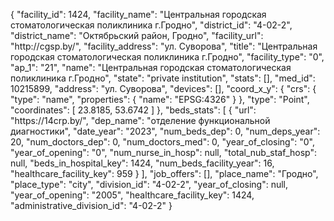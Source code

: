 {
    "facility_id": 1424,
    "facility_name": "Центральная городская стоматологическая поликлиника г.Гродно",
    "district_id": "4-02-2",
    "district_name": "Октябрьский район, Гродно",
    "facility_url": "http:\/\/cgsp.by\/",
    "facility_address": "ул. Суворова",
    "title": "Центральная городская стоматологическая поликлиника г.Гродно",
    "facility_type": "0",
    "ap_1": "21",
    "name": "Центральная городская стоматологическая поликлиника г.Гродно",
    "state": "private institution",
    "stats": [],
    "med_id": 10215899,
    "address": "ул. Суворова",
    "devices": [],
    "coord_x_y": {
        "crs": {
            "type": "name",
            "properties": {
                "name": "EPSG:4326"
            }
        },
        "type": "Point",
        "coordinates": [
            23.8185,
            53.6742
        ]
    },
    "beds_stats": [
        {
            "url": "https:\/\/14crp.by\/",
            "dep_name": "отделение функциональной диагностики",
            "date_year": "2023",
            "num_beds_dep": 0,
            "num_deps_year": 20,
            "num_doctors_dep": 0,
            "num_doctors_med": 0,
            "year_of_closing": "0",
            "year_of_opening": "0",
            "num_nurse_in_hosp": null,
            "total_nub_staf_hosp": null,
            "beds_in_hospital_key": 1424,
            "num_beds_facility_year": 16,
            "healthcare_facility_key": 959
        }
    ],
    "job_offers": [],
    "place_name": "Гродно",
    "place_type": "city",
    "division_id": "4-02-2",
    "year_of_closing": null,
    "year_of_opening": "2005",
    "healthcare_facility_key": 1424,
    "administrative_division_id": "4-02-2"
}